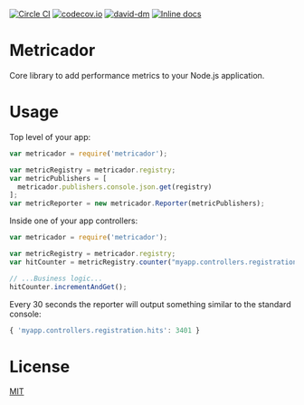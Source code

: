 [![Circle CI](https://circleci.com/gh/ovidiubute/metricador.svg?style=svg)](https://circleci.com/gh/ovidiubute/metricador)
[![codecov.io](https://codecov.io/github/ovidiubute/metricador/coverage.svg?branch=master)](https://codecov.io/github/ovidiubute/metricador?branch=master)
[![david-dm](https://david-dm.org/ovidiubute/metricador.svg)](https://david-dm.org/ovidiubute/metricador.svg)
[![Inline docs](http://inch-ci.org/github/ovidiubute/metricador.svg?branch=master)](http://inch-ci.org/github/ovidiubute/metricador)

# Metricador
Core library to add performance metrics to your Node.js application.

# Usage

Top level of your app:
```javascript
var metricador = require('metricador');

var metricRegistry = metricador.registry;
var metricPublishers = [
  metricador.publishers.console.json.get(registry)
];
var metricReporter = new metricador.Reporter(metricPublishers);
```

Inside one of your app controllers:
```javascript
var metricador = require('metricador');

var metricRegistry = metricador.registry;
var hitCounter = metricRegistry.counter("myapp.controllers.registration.hits");

// ...Business logic...
hitCounter.incrementAndGet();
```

Every 30 seconds the reporter will output something similar to the standard console:
```javascript
{ 'myapp.controllers.registration.hits': 3401 }
```

# License
[MIT](https://github.com/ovidiubute/metricador/blob/master/LICENSE)
